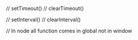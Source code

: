 // setTimeout()
// clearTimeout()

// setInterval()
// clearInterval()

// In node all function comes in global not in window
